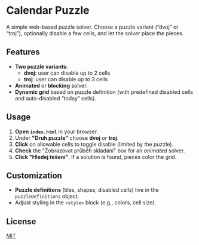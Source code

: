 # Calendar Puzzle

A simple web-based puzzle solver. Choose a puzzle variant (“dvoj” or “troj”), optionally disable a few cells, and let the solver place the pieces.

## Features
- **Two puzzle variants**:  
  - **dvoj**: user can disable up to 2 cells  
  - **troj**: user can disable up to 3 cells  
- **Animated** or **blocking** solver.  
- **Dynamic grid** based on puzzle definition (with predefined disabled cells and auto-disabled “today” cells).

## Usage
1. **Open `index.html`** in your browser.
2. Under **"Druh puzzle"** choose **dvoj** or **troj**.
3. **Click** on allowable cells to toggle disable (limited by the puzzle).
4. **Check** the "Zobrazovat průběh skládání" box for an *animated* solver.
5. **Click "Hledej řešení"**. If a solution is found, pieces color the grid.

## Customization
- **Puzzle definitions** (tiles, shapes, disabled cells) live in the `puzzleDefinitions` object.
- Adjust styling in the `<style>` block (e.g., colors, cell size).

## License
[MIT](LICENSE)
